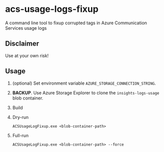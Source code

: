 # acs-usage-logs-fixup
A command line tool to fixup corrupted tags in Azure Communication Services usage logs

## Disclaimer

Use at your own risk!

## Usage

1. (optional) Set environment variable `AZURE_STORAGE_CONNECTION_STRING`.

1. **BACKUP**. Use Azure Storage Explorer to clone the
`insights-logs-usage` blob container.

1. Build

1. Dry-run
    ```shell
    ACSUsageLogFixup.exe <blob-container-path>
    ```

1. Full-run
    ```shell
    ACSUsageLogFixup.exe <blob-container-path> --force
    ```